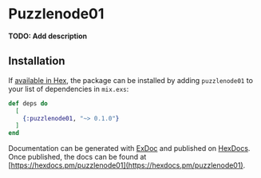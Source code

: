 # Puzzlenode01

**TODO: Add description**

## Installation

If [available in Hex](https://hex.pm/docs/publish), the package can be installed
by adding `puzzlenode01` to your list of dependencies in `mix.exs`:

```elixir
def deps do
  [
    {:puzzlenode01, "~> 0.1.0"}
  ]
end
```

Documentation can be generated with [ExDoc](https://github.com/elixir-lang/ex_doc)
and published on [HexDocs](https://hexdocs.pm). Once published, the docs can
be found at [https://hexdocs.pm/puzzlenode01](https://hexdocs.pm/puzzlenode01).

